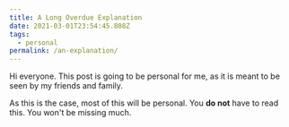 ```yaml
---
title: A Long Overdue Explanation
date: 2021-03-01T23:54:45.808Z
tags:
  - personal
permalink: /an-explanation/
---
```

Hi everyone. This post is going to be personal for me, as it is meant to be seen by my friends and family.

As this is the case, most of this will be personal. You **do not** have to read this. You won't be missing much.